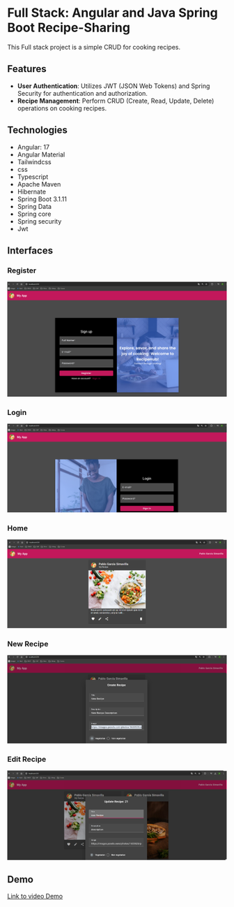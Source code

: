 # Full Stack: Angular and Java Spring Boot Recipe-Sharing

This Full stack project is a simple CRUD for cooking recipes.

## Features

- **User Authentication**: Utilizes JWT (JSON Web Tokens) and Spring Security for authentication and authorization.
- **Recipe Management**: Perform CRUD (Create, Read, Update, Delete) operations on cooking recipes.

## Technologies 

- Angular: 17
- Angular Material
- Tailwindcss
- css
- Typescript
- Apache Maven
- Hibernate
- Spring Boot 3.1.11
- Spring Data
- Spring core
- Spring security
- Jwt

## Interfaces 

### Register
![register](img/register.png)

### Login
![login](img/login.png)

### Home
![home](img/home.png)

### New Recipe
![new](img/new.png)

### Edit Recipe
![new](img/edit.png)


## Demo
[Link to video Demo](https://www.youtube.com/watch?v=gm6MtrvOHqY)
